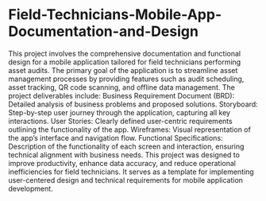 # Field-Technicians-Mobile-App-Documentation-and-Design
This project involves the comprehensive documentation and functional design for a mobile application tailored for field technicians performing asset audits. The primary goal of the application is to streamline asset management processes by providing features such as audit scheduling, asset tracking, QR code scanning, and offline data management.
The project deliverables include:
Business Requirement Document (BRD): Detailed analysis of business problems and proposed solutions.
Storyboard: Step-by-step user journey through the application, capturing all key interactions.
User Stories: Clearly defined user-centric requirements outlining the functionality of the app.
Wireframes: Visual representation of the app’s interface and navigation flow.
Functional Specifications: Description of the functionality of each screen and interaction, ensuring technical alignment with business needs.
This project was designed to improve productivity, enhance data accuracy, and reduce operational inefficiencies for field technicians. It serves as a template for implementing user-centered design and technical requirements for mobile application development.
